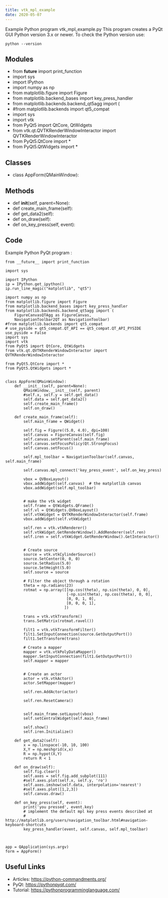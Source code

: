 ```yaml
---
title: vtk_mpl_example
date: 2020-05-07
---
```

Example Python program vtk_mpl_example.py
This program creates a PyQt GUI
Python version 3.x or newer.
To check the Python version use:

    python --version

## Modules

* from __future__ import print_function
* import sys
* import IPython
* import numpy as np
* from matplotlib.figure import Figure
* from matplotlib.backend_bases import key_press_handler
* from matplotlib.backends.backend_qt5agg import (
* #from matplotlib.backends import qt5_compat
* import sys
* import vtk
* from PyQt5 import QtCore, QtWidgets
* from vtk.qt.QVTKRenderWindowInteractor import QVTKRenderWindowInteractor
* from PyQt5.QtCore import *
* from PyQt5.QtWidgets import *

## Classes

* class AppForm(QMainWindow):

## Methods

* def __init__(self, parent=None):
* def create_main_frame(self):
* def get_data2(self):
* def on_draw(self):
* def on_key_press(self, event):

## Code

Example Python PyQt program :

    from __future__ import print_function
    
    import sys
    
    import IPython
    ip = IPython.get_ipython()
    ip.run_line_magic("matplotlib", "qt5")
    
    import numpy as np
    from matplotlib.figure import Figure
    from matplotlib.backend_bases import key_press_handler
    from matplotlib.backends.backend_qt5agg import (
        FigureCanvasQTAgg as FigureCanvas,
        NavigationToolbar2QT as NavigationToolbar)
    #from matplotlib.backends import qt5_compat
    # use_pyside = qt5_compat.QT_API == qt5_compat.QT_API_PYSIDE
    use_pyside = False
    import sys
    import vtk
    from PyQt5 import QtCore, QtWidgets
    from vtk.qt.QVTKRenderWindowInteractor import QVTKRenderWindowInteractor
    
    from PyQt5.QtCore import *
    from PyQt5.QtWidgets import *
    
    
    class AppForm(QMainWindow):
        def __init__(self, parent=None):
            QMainWindow.__init__(self, parent)
            #self.x, self.y = self.get_data()
            self.data = self.get_data2()
            self.create_main_frame()
            self.on_draw()
    
        def create_main_frame(self):
            self.main_frame = QWidget()
    
            self.fig = Figure((5.0, 4.0), dpi=100)
            self.canvas = FigureCanvas(self.fig)
            self.canvas.setParent(self.main_frame)
            self.canvas.setFocusPolicy(Qt.StrongFocus)
            self.canvas.setFocus()
    
            self.mpl_toolbar = NavigationToolbar(self.canvas, self.main_frame)
    
            self.canvas.mpl_connect('key_press_event', self.on_key_press)
    
            vbox = QVBoxLayout()
            vbox.addWidget(self.canvas)  # the matplotlib canvas
            vbox.addWidget(self.mpl_toolbar)
    
    
            # make the vtk widget
            self.frame = QtWidgets.QFrame()
            self.vl = QtWidgets.QVBoxLayout()
            self.vtkWidget = QVTKRenderWindowInteractor(self.frame)
            vbox.addWidget(self.vtkWidget)
    
            self.ren = vtk.vtkRenderer()
            self.vtkWidget.GetRenderWindow().AddRenderer(self.ren)
            self.iren = self.vtkWidget.GetRenderWindow().GetInteractor()
    
    
            # Create source
            source = vtk.vtkCylinderSource()
            source.SetCenter(0, 0, 0)
            source.SetRadius(5.0)
            source.SetHeight(5.0)
            self.source = source
    
            # Filter the object through a rotation
            theta = np.radians(23)
            rotmat = np.array([[np.cos(theta), np.sin(theta), 0, 0],
                               [-np.sin(theta), np.cos(theta), 0, 0],
                               [0, 0, 1, 0],
                               [0, 0, 0, 1],
                              ])
    
            trans = vtk.vtkTransform()
            trans.SetMatrix(rotmat.ravel())
    
            filt1 = vtk.vtkTransformFilter()
            filt1.SetInputConnection(source.GetOutputPort())
            filt1.SetTransform(trans)
    
            # Create a mapper
            mapper = vtk.vtkPolyDataMapper()
            mapper.SetInputConnection(filt1.GetOutputPort())
            self.mapper = mapper
    
    
            # Create an actor
            actor = vtk.vtkActor()
            actor.SetMapper(mapper)
    
            self.ren.AddActor(actor)
    
            self.ren.ResetCamera()
    
    
            self.main_frame.setLayout(vbox)
            self.setCentralWidget(self.main_frame)
    
            self.show()
            self.iren.Initialize()
    
        def get_data2(self):
            x = np.linspace(-10, 10, 100)
            X,Y = np.meshgrid(x,x)
            R = np.hypot(X,Y)
            return R < 1
    
        def on_draw(self):
            self.fig.clear()
            self.axes = self.fig.add_subplot(111)
            #self.axes.plot(self.x, self.y, 'ro')
            self.axes.imshow(self.data, interpolation='nearest')
            #self.axes.plot([1,2,3])
            self.canvas.draw()
    
        def on_key_press(self, event):
            print('you pressed', event.key)
            # implement the default mpl key press events described at
            # http://matplotlib.org/users/navigation_toolbar.html#navigation-keyboard-shortcuts
            key_press_handler(event, self.canvas, self.mpl_toolbar)
    
    
    
    app = QApplication(sys.argv)
    form = AppForm()

## Useful Links

- Articles: https://python-commandments.org/
- PyQt: https://pythonpyqt.com/
- Tutorial: https://pythonprogramminglanguage.com/
